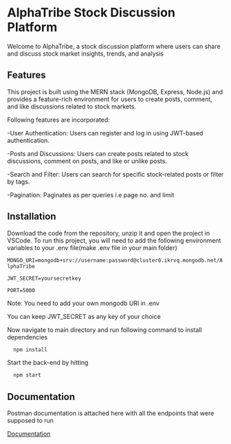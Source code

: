 
# AlphaTribe Stock Discussion Platform

Welcome to AlphaTribe, a stock discussion platform where users can share and discuss stock market insights, trends, and analysis

## Features
This project is built using the MERN stack (MongoDB, Express, Node.js) and provides a feature-rich environment for users to create posts, comment, and like discussions related to stock markets.

Following features are incorporated:

-User Authentication: Users can register and log in using JWT-based authentication.

-Posts and Discussions: Users can create posts related to stock discussions, comment on posts, and like or unlike posts.

-Search and Filter: Users can search for specific stock-related posts or filter by tags.

-Pagination: Paginates as per queries i.e page no. and limit

## Installation
Download the code from the repository, unzip it and open the project in VSCode.
To run this project, you will need to add the following environment variables to your .env file(make .env file in your main folder)

`MONGO_URI=mongodb+srv://username:password@cluster0.ikrvq.mongodb.net/AlphaTribe `

`JWT_SECRET=yoursecretkey`

`PORT=5000`

Note: You need to add your own mongodb URl in .env

You can keep JWT_SECRET as any key of your choice

Now navigate to main directory and run following command to install dependencies
```bash
  npm install 
```
Start the back-end by hitting
```bash
  npm start
```  
## Documentation
Postman documentation is attached here with all the endpoints that were supposed to run

[Documentation](https://documenter.getpostman.com/view/37292852/2sAXjSzogn)


